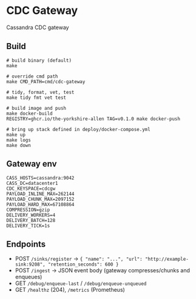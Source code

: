 
# CDC Gateway 

Cassandra CDC gateway

## Build
```
# build binary (default)
make

# override cmd path
make CMD_PATH=cmd/cdc-gateway

# tidy, format, vet, test
make tidy fmt vet test

# build image and push
make docker-build
REGISTRY=ghcr.io/the-yorkshire-allen TAG=v0.1.0 make docker-push

# bring up stack defined in deploy/docker-compose.yml
make up
make logs
make down
```

## Gateway env
```
CASS_HOSTS=cassandra:9042
CASS_DC=datacenter1
CDC_KEYSPACE=cdcgw
PAYLOAD_INLINE_MAX=262144
PAYLOAD_CHUNK_MAX=2097152
PAYLOAD_HARD_MAX=67108864
COMPRESSION=gzip
DELIVERY_WORKERS=4
DELIVERY_BATCH=128
DELIVERY_TICK=1s
```

## Endpoints
- POST `/sinks/register` → `{ "name": "...", "url": "http://example-sink:9208", "retention_seconds": 600 }`
- POST `/ingest` → JSON event body (gateway compresses/chunks and enqueues)
- GET `/debug/enqueue-last` / `/debug/enqueue-unqueued`
- GET `/healthz` (204), `/metrics` (Prometheus)
